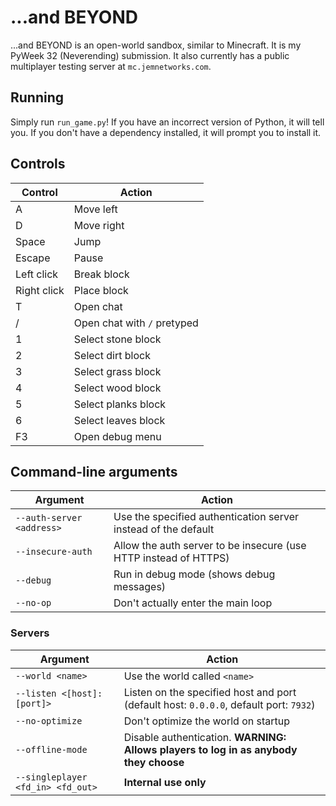 # ...and BEYOND

...and BEYOND is an open-world sandbox, similar to Minecraft. It is my PyWeek 32 (Neverending) submission. It also currently has a public multiplayer testing server at `mc.jemnetworks.com`.

## Running

Simply run `run_game.py`! If you have an incorrect version of Python, it will tell you. If you don't have a dependency installed, it will prompt you to install it.

## Controls

Control     | Action
----------- | ---------------------------
A           | Move left
D           | Move right
Space       | Jump
Escape      | Pause
Left click  | Break block
Right click | Place block
T           | Open chat
/           | Open chat with `/` pretyped
1           | Select stone block
2           | Select dirt block
3           | Select grass block
4           | Select wood block
5           | Select planks block
6           | Select leaves block
F3          | Open debug menu

## Command-line arguments

Argument                  | Action
--------------------------| ----------------------------------------------------------------
`--auth-server <address>` | Use the specified authentication server instead of the default
`--insecure-auth`         | Allow the auth server to be insecure (use HTTP instead of HTTPS)
`--debug`                 | Run in debug mode (shows debug messages)
`--no-op`                 | Don't actually enter the main loop

### Servers

Argument                          | Action
--------------------------------- | -------------------------------------------------------------------------------------
`--world <name>`                  | Use the world called `<name>`
`--listen <[host]:[port]>`        | Listen on the specified host and port (default host: `0.0.0.0`, default port: `7932`)
`--no-optimize`                   | Don't optimize the world on startup
`--offline-mode`                  | Disable authentication. **WARNING: Allows players to log in as anybody they choose**
`--singleplayer <fd_in> <fd_out>` | **Internal use only**
